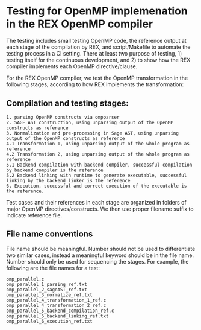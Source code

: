 # Testing for OpenMP implemenation in the REX OpenMP compiler
The testing includes small testing OpenMP code, the reference output at each stage of the compilation by REX, and script/Makefile to automate the testing process in a CI setting. There at least two purpose of testing, 1) testing itself for the continuous development, and 2) to show how the REX compiler implements each OpenMP directive/clause. 

For the REX OpenMP compiler, we test the OpenMP transformation in the following stages, according to how REX implements the transformation:

## Compilation and testing stages:

```
1. parsing OpenMP constructs via ompparser
2. SAGE AST construction, using unparsing output of the OpenMP constructs as reference
3. Normalization and pre-processing in Sage AST, using unparsing output of the OpenMP constructs as reference
4.1 Transformation 1, using unparsing output of the whole program as reference
4.2 Transformation 2, using unparsing output of the whole program as reference
5.1 Backend compilation with backend compiler, successful compilation by backend compiler is the reference
5.2 Backend linking with runtime to generate executable, successful linking by the backend linker is the reference
6. Execution, successful and correct execution of the executable is the reference. 
```

Test cases and their references in each stage are organized in folders of major OpenMP directives/constructs. We then use proper filename suffix to indicate reference file. 

## File name conventions
File name should be meaningful. Number should not be used to differentiate two similar cases, instead a meaningful keyword should be in the file name. Number should only be used for sequencing the stages. For example, the following are the file names for a test:

```
omp_parallel.c
omp_parallel_1_parsing_ref.txt
omp_parallel_2_sageAST_ref.txt
omp_parallel_3_normalize_ref.txt
omp_parallel_4_transformation_1_ref.c
omp_parallel_4_transformation_2_ref.c
omp_parallel_5_backend_compilation_ref.c
omp_parallel_5_backend_linking_ref.txt
omp_parallel_6_execution_ref.txt
```


